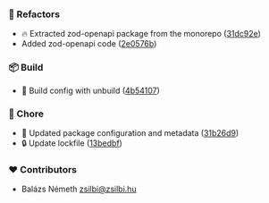 ### 💅 Refactors

- 🔥 Extracted zod-openapi package from the monorepo ([31dc92e](https://github.com/wponline/zod-openapi/commit/31dc92e))
- Added zod-openapi code ([2e0576b](https://github.com/wponline/zod-openapi/commit/2e0576b))

### 📦 Build

- 🔧 Build config with unbuild ([4b54107](https://github.com/wponline/zod-openapi/commit/4b54107))

### 🏡 Chore

- 🔧 Updated package configuration and metadata ([31b26d9](https://github.com/wponline/zod-openapi/commit/31b26d9))
- 🔒️ Update lockfile ([13bedbf](https://github.com/wponline/zod-openapi/commit/13bedbf))

### ❤️ Contributors

- Balázs Németh <zsilbi@zsilbi.hu>
